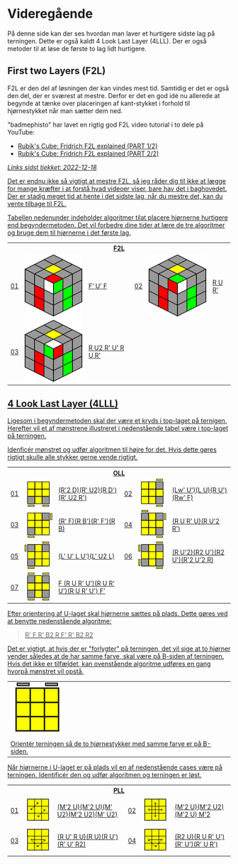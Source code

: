 # Videregående

På denne side kan der ses hvordan man laver et hurtigere sidste lag på terningen. Dette er også kaldt 4 Look Last Layer (4LLL). Der er også metoder til at løse de første to lag lidt hurtigere.</p>						

## First two Layers (F2L)

F2L er den del af løsningen der kan vindes mest tid. Samtidig er det er også den del, der er sværest at mestre. Derfor er det en god idé nu allerede at begynde at tænke over placeringen af kant-stykket i forhold til hjørnestykket når man sætter dem ned.

"badmephisto" har lavet en rigtig god F2L video tutorial i to dele på YouTube:
- <a href="http://www.youtube.com/watch?v=k-xbcAMfWwM">Rubik's Cube: Fridrich F2L explained (PART 1/2)</a>
- <a href="https://www.youtube.com/watch?v=4GxLM_dZqg4">Rubik's Cube: Fridrich F2L explained (PART 2/2)

_Links sidst tjekket: 2022-12-18_

Det er endnu ikke så vigtigt at mestre F2L, så jeg råder dig til ikke at lægge for mange kræfter i at forstå hvad videoer viser, bare hav det i baghovedet. Der er stadig meget tid at hente i det sidste lag, når du mestre det, kan du vente tilbage til F2L.

Tabellen nedenunder indeholder algoritmer tilat placere hjørnerne hurtigere end begyndermetoden. Det vil forbedre dine tider at lære de tre algoritmer og bruge dem til hjørnerne i det første lag.

<table class="cube_table">			
  <th colspan="6">F2L</th>			
  <tr>
    <td class="cube_table_case_td">01</td>
    <td class="cube_table_cube_td">				
      <img src="images/epic/f2l-cross-color-on-front.png" />			
    </td>
    <td class="cube_table_algorithm_td">F’ U’ F</td>			
    <td class="cube_table_case_td">02</td>
    <td class="cube_table_cube_td">		
      <img src="images/epic/f2l-cross-color-on-right.png" />	
    </td>		
    <td class="cube_table_algorithm_td">R U R'</td>	
  </tr>		
  <tr>
    <td class="cube_table_case_td">03</td>			
    <td class="cube_table_cube_td">	
      <img src="images/epic/f2l-cross-color-on-up.png" />	
    </td>					
    <td class="cube_table_algorithm_td">R U2 R' U' R U R'</td>			
    <td></td>
    <td class="cube_table_cube_td">			
    </td>			
    <td class="cube_table_algorithm_td">
  </td>		
  </tr>
</table>

## 4 Look Last Layer (4LLL)

Ligesom i begyndermetoden skal der være et kryds i top-laget på ternigen. Herefter vil et af mønstrene illustreret i nedenstående tabel være i top-laget på terningen.

Idenficér mønstret og udfør algoritmen til højre for det. Hvis dette gøres rigtigt skulle alle stykker gerne vende rigtigt.

<table class="cube_table">			
  <th colspan="6">OLL</th>			
  <tr>
    <td class="cube_table_case_td">01</td>			
    <td class="cube_table_cube_td">				
      <img src="images/oll/oll-case04.png" />			
    </td>
    <td class="cube_table_algorithm_td">(R'2 D)(R' U2)(R D')(R' U2 R')</td>			
    <td class="cube_table_case_td">02</td>
    <td class="cube_table_cube_td">		
    <img src="images/oll/oll-case05.png" />	
    </td>		
    <td class="cube_table_algorithm_td">(Lw' U')(L U)(R U')(Rw' F)</td>	
  </tr>		
  <tr>
    <td class="cube_table_case_td">03</td>			
    <td class="cube_table_cube_td">	
      <img src="images/oll/oll-case06.png" />	
    </td>					
    <td class="cube_table_algorithm_td">(R' F)(R B')(R' F')(R B)</td>			
    <td class="cube_table_case_td">04</td>
    <td class="cube_table_cube_td">			
    <img src="images/oll/oll-case07.png" />	
    </td>			
    <td class="cube_table_algorithm_td">(R U R' U)(R U'2 R')</td>		
  </tr>	
  <tr>
    <td class="cube_table_case_td">05</td>			
    <td class="cube_table_cube_td">	
    <img src="images/oll/oll-case08.png" />	
    </td>	
    <td class="cube_table_algorithm_td">	
    (L' U' L U')(L' U2 L)		
    </td>
    <td class="cube_table_case_td">06</td>				
    <td class="cube_table_cube_td">			
      <img src="images/oll/oll-case09.png" />	
    </td>			
    <td class="cube_table_algorithm_td">(R U'2)(R2 U')(R2 U')(R'2 U'2 R)</td>		
  </tr>	
  <tr>
    <td class="cube_table_case_td">07</td>
    <td class="cube_table_cube_td">		
      <img src="images/oll/oll-case10.png" />
    </td>			
    <td class="cube_table_algorithm_td">F (R U R' U')(R U R' U')(R U R' U') F'</td>
    <td></td>			
    <td class="cube_table_cube_td"></td>			
    <td class="cube_table_algorithm_td"></td>
  </tr>		
</table>
  
Efter orientering af U-laget skal hjørnerne sættes på plads. Dette gøres ved at benytte nedenstående algoritme:
> R' F R' B2 R F' R' B2 R2

Det er vigtigt, at hvis der er "forlygter" på terningen, det vil sige at to hjørner vender således at de har samme farve, skal være på B-siden af terningen. Hvis det ikke er tilfældet, kan ovenstående algoritme udføres en gang hvorpå mønstret vil opstå.

<table class="cube_table_content">		
  <tr> 
    <td class="cube_table_content_td">		
      <img src="images/beginner/rubiks_cube_oll_headlights.png" />		
    </td>			
  <tr>		
    <td class="cube_table_content_td" colspan="2">Orientér terningen så de to hjørnestykker med samme farve er på B-siden.</td>		
  </tr>		
</table> 

Når hjørnerne i U-laget er på plads vil en af nedenstående cases være på terningen. Identificér den og udfør algoritmen og terningen er løst.

<table class="cube_table">	
  <th colspan="6">PLL</th>		
  <tr>
    <td class="cube_table_case_td">01</td>			
    <td class="cube_table_cube_td">				
      <img src="images/pll/pll-case04.png" />			
    </td>
    <td class="cube_table_algorithm_td">(M'2 U)(M'2 U)(M' U2)(M'2 U2)(M' U2)</td>
    <td class="cube_table_case_td">02</td>
    <td class="cube_table_cube_td">				
      <img src="images/pll/pll-case05.png" />	
    </td>
    <td class="cube_table_algorithm_td">(M'2 U)(M'2 U2)(M'2 U) M'2</td>		
  </tr>	
  <tr>
  <td class="cube_table_case_td">03</td>
    <td class="cube_table_cube_td">	
      <img src="images/pll/pll-case06.png" />	
    </td>				
    <td class="cube_table_algorithm_td">(R U' R U)(R U)(R U')(R' U' R2)</td>
    <td class="cube_table_case_td">04</td>
    <td class="cube_table_cube_td">	
      <img src="images/pll/pll-case07.png" />		
    </td>
    <td class="cube_table_algorithm_td">(R2 U)(R U R' U')(R' U')(R' U R')</td>
  </tr>	
</table>